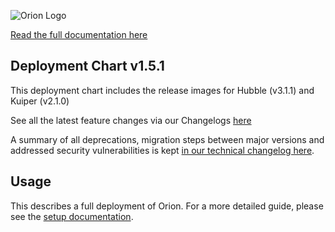 
![Orion Logo](https://juno-fx.github.io/Orion-Documentation/assets/logos/orion/orion-dark.png)

[Read the full documentation here](https://juno-fx.github.io/Orion-Documentation/)

## Deployment Chart v1.5.1
This deployment chart includes the release images for Hubble (v3.1.1) and Kuiper (v2.1.0)

See all the latest feature changes via our Changelogs [here](https://juno-fx.github.io/Orion-Documentation/changelogs/feature/#2025-10-17)
<br>

A summary of all deprecations, migration steps between major versions and addressed security vulnerabilities is kept [in our technical changelog here](https://juno-fx.github.io/Orion-Documentation/changelogs/technical/#2025-10-17-genesis-v151-orion-projects-v151).

## Usage

This describes a full deployment of Orion. For a more detailed guide, please see the [setup documentation](https://juno-fx.github.io/Orion-Documentation/installation/quick-start/).
